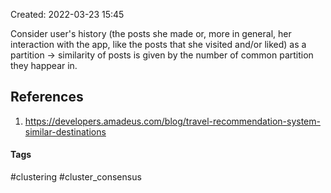 Created: 2022-03-23 15:45

Consider user's history (the posts she made or, more in general, her interaction with the app, like the posts that she visited and/or liked) as a partition -> similarity of posts is given by the number of common partition they happear in.

## References
1. https://developers.amadeus.com/blog/travel-recommendation-system-similar-destinations


#### Tags
#clustering #cluster_consensus